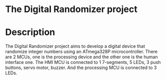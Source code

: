 # The Digital Randomizer project

# Description

The Digital Randomizer project aims to develop a digital device that randomize integer
numbers using an ATmega328P microcontroller. There are 2 MCUs, one is the processing
device and the other one is the human interface one. The HMI MCU is connected to 1
7-segments, 5 LEDs, 3 push buttons, servo motor, buzzer. And the processing MCU is
connected to 3 LEDs.
